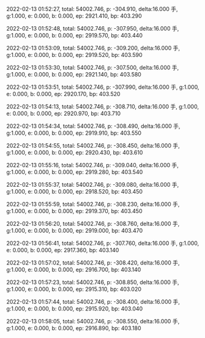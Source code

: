 2022-02-13 01:52:27, total: 54002.746, p: -304.910, delta:16.000 手, g:1.000, e: 0.000, b: 0.000, ep: 2921.410, bp: 403.290

2022-02-13 01:52:48, total: 54002.746, p: -307.950, delta:16.000 手, g:1.000, e: 0.000, b: 0.000, ep: 2919.570, bp: 403.440

2022-02-13 01:53:09, total: 54002.746, p: -309.200, delta:16.000 手, g:1.000, e: 0.000, b: 0.000, ep: 2919.520, bp: 403.590

2022-02-13 01:53:30, total: 54002.746, p: -307.500, delta:16.000 手, g:1.000, e: 0.000, b: 0.000, ep: 2921.140, bp: 403.580

2022-02-13 01:53:51, total: 54002.746, p: -307.990, delta:16.000 手, g:1.000, e: 0.000, b: 0.000, ep: 2920.170, bp: 403.520

2022-02-13 01:54:13, total: 54002.746, p: -308.710, delta:16.000 手, g:1.000, e: 0.000, b: 0.000, ep: 2920.970, bp: 403.710

2022-02-13 01:54:34, total: 54002.746, p: -308.490, delta:16.000 手, g:1.000, e: 0.000, b: 0.000, ep: 2919.910, bp: 403.550

2022-02-13 01:54:55, total: 54002.746, p: -308.450, delta:16.000 手, g:1.000, e: 0.000, b: 0.000, ep: 2920.430, bp: 403.610

2022-02-13 01:55:16, total: 54002.746, p: -309.040, delta:16.000 手, g:1.000, e: 0.000, b: 0.000, ep: 2919.280, bp: 403.540

2022-02-13 01:55:37, total: 54002.746, p: -309.080, delta:16.000 手, g:1.000, e: 0.000, b: 0.000, ep: 2918.520, bp: 403.450

2022-02-13 01:55:59, total: 54002.746, p: -308.230, delta:16.000 手, g:1.000, e: 0.000, b: 0.000, ep: 2919.370, bp: 403.450

2022-02-13 01:56:20, total: 54002.746, p: -308.760, delta:16.000 手, g:1.000, e: 0.000, b: 0.000, ep: 2919.000, bp: 403.470

2022-02-13 01:56:41, total: 54002.746, p: -307.760, delta:16.000 手, g:1.000, e: 0.000, b: 0.000, ep: 2917.360, bp: 403.140

2022-02-13 01:57:02, total: 54002.746, p: -308.420, delta:16.000 手, g:1.000, e: 0.000, b: 0.000, ep: 2916.700, bp: 403.140

2022-02-13 01:57:23, total: 54002.746, p: -308.850, delta:16.000 手, g:1.000, e: 0.000, b: 0.000, ep: 2915.310, bp: 403.020

2022-02-13 01:57:44, total: 54002.746, p: -308.400, delta:16.000 手, g:1.000, e: 0.000, b: 0.000, ep: 2915.920, bp: 403.040

2022-02-13 01:58:05, total: 54002.746, p: -308.550, delta:16.000 手, g:1.000, e: 0.000, b: 0.000, ep: 2916.890, bp: 403.180